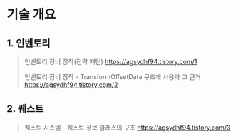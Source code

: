 # 기술 개요

## 1. 인벤토리
> 인벤토리 장비 장착(전략 패턴) <https://agsydhf94.tistory.com/1>
> 
> 인벤토리 장비 장착 - TransformOffsetData 구조체 사용과 그 근거 <https://agsydhf94.tistory.com/2>

## 2. 퀘스트
> 퀘스트 시스템 - 퀘스트 정보 클래스의 구조 <https://agsydhf94.tistory.com/3>

